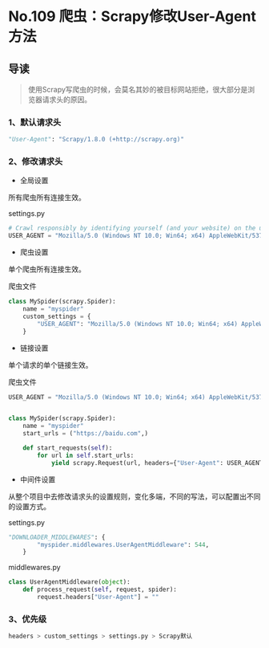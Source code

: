 # No.109 爬虫：Scrapy修改User-Agent方法

## 导读

> 使用Scrapy写爬虫的时候，会莫名其妙的被目标网站拒绝，很大部分是浏览器请求头的原因。

### 1、默认请求头

```python
"User-Agent": "Scrapy/1.8.0 (+http://scrapy.org)"
```

### 2、修改请求头

- 全局设置

所有爬虫所有连接生效。

settings.py

```python
# Crawl responsibly by identifying yourself (and your website) on the user-agent
USER_AGENT = "Mozilla/5.0 (Windows NT 10.0; Win64; x64) AppleWebKit/537.36 (KHTML, like Gecko) Chrome/80.0.3987.162 Safari/537.36"

```

- 爬虫设置

单个爬虫所有连接生效。

爬虫文件

```python
class MySpider(scrapy.Spider):
    name = "myspider"
    custom_settings = {
        "USER_AGENT": "Mozilla/5.0 (Windows NT 10.0; Win64; x64) AppleWebKit/537.36 (KHTML, like Gecko) Chrome/80.0.3987.162 Safari/537.36",
    }

```

- 链接设置

单个请求的单个链接生效。

爬虫文件

```python
USER_AGENT = "Mozilla/5.0 (Windows NT 10.0; Win64; x64) AppleWebKit/537.36 (KHTML, like Gecko) Chrome/80.0.3987.162 Safari/537.36"


class MySpider(scrapy.Spider):
    name = "myspider"
    start_urls = ("https://baidu.com",)

    def start_requests(self):
        for url in self.start_urls:
            yield scrapy.Request(url, headers={"User-Agent": USER_AGENT})

```

- 中间件设置

从整个项目中去修改请求头的设置规则，变化多端，不同的写法，可以配置出不同的设置方式。

settings.py

```python
"DOWNLOADER_MIDDLEWARES": {
        "myspider.middlewares.UserAgentMiddleware": 544,
    }

```

middlewares.py

```python
class UserAgentMiddleware(object):
    def process_request(self, request, spider):
        request.headers["User-Agent"] = ""

```

### 3、优先级

```python
headers > custom_settings > settings.py > Scrapy默认

```
